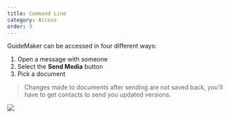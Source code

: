 ```yaml
---
title: Command Line
category: Access
order: 3
---
```


GuideMaker can be accessed in four different ways:

1. Open a message with someone
2. Select the **Send Media** button
3. Pick a document

> Changes made to documents after sending are not saved back, you'll have to get contacts to send you updated versions.

![](//placehold.it/800x600)
